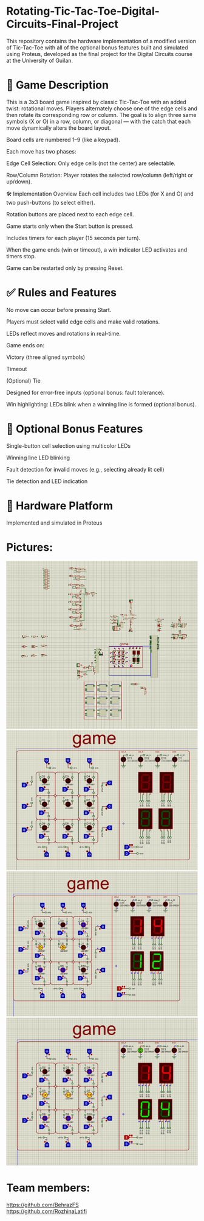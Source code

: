 # Rotating-Tic-Tac-Toe-Digital-Circuits-Final-Project
This repository contains the hardware implementation of a modified version of Tic-Tac-Toe with all of the optional bonus features built and simulated using Proteus, developed as the final project for the Digital Circuits course at the University of Guilan.

# 🧠 Game Description
This is a 3x3 board game inspired by classic Tic-Tac-Toe with an added twist: rotational moves. Players alternately choose one of the edge cells and then rotate its corresponding row or column. The goal is to align three same symbols (X or O) in a row, column, or diagonal — with the catch that each move dynamically alters the board layout.

Board cells are numbered 1–9 (like a keypad).

Each move has two phases:

Edge Cell Selection: Only edge cells (not the center) are selectable.

Row/Column Rotation: Player rotates the selected row/column (left/right or up/down).

🛠️ Implementation Overview
Each cell includes two LEDs (for X and O) and two push-buttons (to select either).

Rotation buttons are placed next to each edge cell.

Game starts only when the Start button is pressed.

Includes timers for each player (15 seconds per turn).

When the game ends (win or timeout), a win indicator LED activates and timers stop.

Game can be restarted only by pressing Reset.

# ✅ Rules and Features
No move can occur before pressing Start.

Players must select valid edge cells and make valid rotations.

LEDs reflect moves and rotations in real-time.

Game ends on:

Victory (three aligned symbols)

Timeout

(Optional) Tie 

Designed for error-free inputs (optional bonus: fault tolerance).

Win highlighting: LEDs blink when a winning line is formed (optional bonus).

# 🌟 Optional Bonus Features 
Single-button cell selection using multicolor LEDs

Winning line LED blinking

Fault detection for invalid moves (e.g., selecting already lit cell)

Tie detection and LED indication

# 🧪 Hardware Platform
Implemented and simulated in Proteus

# Pictures:
![Diagram](1.png)
![Diagram](2.png)
![Diagram](3.png)
![Diagram](4.png)

# Team members: 

https://github.com/BehrazFS <br>
https://github.com/RozhinaLatifi
